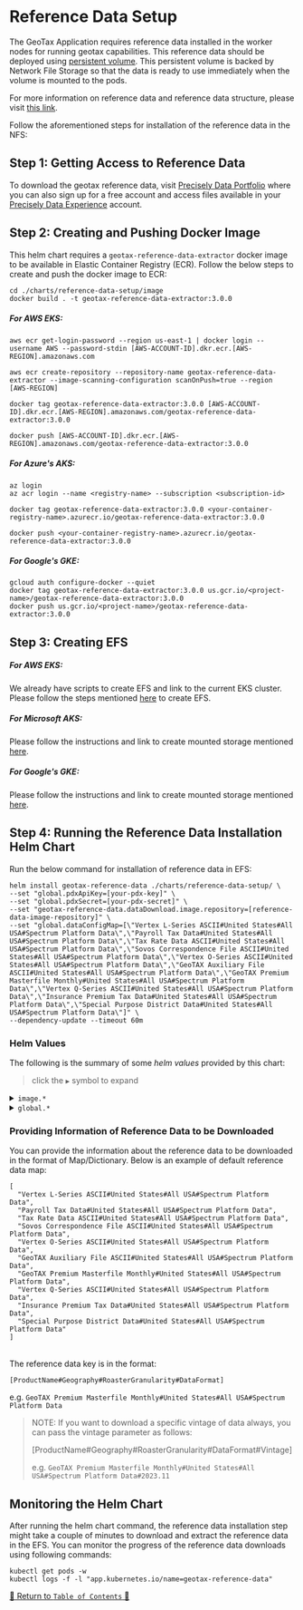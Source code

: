 # Reference Data Setup

The GeoTax Application requires reference data installed in the worker nodes for running geotax
capabilities. This reference data should be deployed
using [persistent volume](https://kubernetes.io/docs/concepts/storage/persistent-volumes/). This persistent volume is
backed by Network File Storage so that the data is ready to use immediately when the volume is mounted to
the pods.

For more information on reference data and reference data structure, please
visit [this link](../../../docs/ReferenceData.md).

Follow the aforementioned steps for installation of the reference data in the NFS:

## Step 1: Getting Access to Reference Data

To download the geotax reference data,
visit [Precisely Data Portfolio](https://dataguide.precisely.com/) where you can also sign up for a free account and
access files available in your [Precisely Data Experience](https://data.precisely.com/) account.

## Step 2: Creating and Pushing Docker Image

This helm chart requires a `geotax-reference-data-extractor` docker image to be available in Elastic Container Registry (ECR).
Follow the below steps to create and push the docker image to ECR:

```shell
cd ./charts/reference-data-setup/image
docker build . -t geotax-reference-data-extractor:3.0.0
```

##### For AWS EKS:

```shell
aws ecr get-login-password --region us-east-1 | docker login --username AWS --password-stdin [AWS-ACCOUNT-ID].dkr.ecr.[AWS-REGION].amazonaws.com

aws ecr create-repository --repository-name geotax-reference-data-extractor --image-scanning-configuration scanOnPush=true --region [AWS-REGION]

docker tag geotax-reference-data-extractor:3.0.0 [AWS-ACCOUNT-ID].dkr.ecr.[AWS-REGION].amazonaws.com/geotax-reference-data-extractor:3.0.0

docker push [AWS-ACCOUNT-ID].dkr.ecr.[AWS-REGION].amazonaws.com/geotax-reference-data-extractor:3.0.0
```

##### For Azure's AKS:

```shell
az login
az acr login --name <registry-name> --subscription <subscription-id>

docker tag geotax-reference-data-extractor:3.0.0 <your-container-registry-name>.azurecr.io/geotax-reference-data-extractor:3.0.0

docker push <your-container-registry-name>.azurecr.io/geotax-reference-data-extractor:3.0.0
```

##### For Google's GKE:

```shell
gcloud auth configure-docker --quiet
docker tag geotax-reference-data-extractor:3.0.0 us.gcr.io/<project-name>/geotax-reference-data-extractor:3.0.0
docker push us.gcr.io/<project-name>/geotax-reference-data-extractor:3.0.0
```

## Step 3: Creating EFS

##### For AWS EKS:

We already have scripts to create EFS and link to the current EKS cluster. Please follow the steps
mentioned [here](../../../scripts/eks/efs-creator/README.md) to create EFS.

##### For Microsoft AKS:

Please follow the instructions and link to create mounted storage
mentioned [here](../../../docs/guides/aks/QuickStartAKS.md#step-4-create-and-configure-azure-files-share).

##### For Google's GKE:

Please follow the instructions and link to create mounted storage
mentioned [here](../../../docs/guides/gke/QuickStartGKE.md#step-4-create-and-configure-google-filestore).


## Step 4: Running the Reference Data Installation Helm Chart

Run the below command for installation of reference data in EFS:

```shell
helm install geotax-reference-data ./charts/reference-data-setup/ \
--set "global.pdxApiKey=[your-pdx-key]" \
--set "global.pdxSecret=[your-pdx-secret]" \
--set "geotax-reference-data.dataDownload.image.repository=[reference-data-image-repository]" \
--set "global.dataConfigMap=[\"Vertex L-Series ASCII#United States#All USA#Spectrum Platform Data\",\"Payroll Tax Data#United States#All USA#Spectrum Platform Data\",\"Tax Rate Data ASCII#United States#All USA#Spectrum Platform Data\",\"Sovos Correspondence File ASCII#United States#All USA#Spectrum Platform Data\",\"Vertex O-Series ASCII#United States#All USA#Spectrum Platform Data\",\"GeoTAX Auxiliary File ASCII#United States#All USA#Spectrum Platform Data\",\"GeoTAX Premium Masterfile Monthly#United States#All USA#Spectrum Platform Data\",\"Vertex Q-Series ASCII#United States#All USA#Spectrum Platform Data\",\"Insurance Premium Tax Data#United States#All USA#Spectrum Platform Data\",\"Special Purpose District Data#United States#All USA#Spectrum Platform Data\"]" \
--dependency-update --timeout 60m
```

### Helm Values

The following is the summary of some *helm values*
provided by this chart:

> click the `▶` symbol to expand

<details>
<summary><code>image.*</code></summary>

| Parameter          | Description                                              | Default                           |
|--------------------|----------------------------------------------------------|-----------------------------------|
| `image.repository` | the reference-data-extractor container image repository  | `geotax-reference-data-extractor` |
| `image.tag`        | the reference-data-extractor container image version tag | `3.0.0`                           |

<hr>
</details>

<details>
<summary><code>global.*</code></summary>

| Parameter                  | Description                                                | Default                                                                                                                                                                                                                                                                                                                                                                                                                                                                                                                                                                                                                                                                                                                                                                     |
|----------------------------|------------------------------------------------------------|-----------------------------------------------------------------------------------------------------------------------------------------------------------------------------------------------------------------------------------------------------------------------------------------------------------------------------------------------------------------------------------------------------------------------------------------------------------------------------------------------------------------------------------------------------------------------------------------------------------------------------------------------------------------------------------------------------------------------------------------------------------------------------|
| *`global.pdxApiKey`        | the apiKey of your PDX account                             | `pdx-api-key`                                                                                                                                                                                                                                                                                                                                                                                                                                                                                                                                                                                                                                                                                                                                                               |
| *`global.pdxSecret`        | the secret key of your PDX account                         | `pdx-api-secret`                                                                                                                                                                                                                                                                                                                                                                                                                                                                                                                                                                                                                                                                                                                                                            |
| `global.dataConfigMap`     | a Map of reference data to be downloaded against countries | `[\"Vertex L-Series ASCII#United States#All USA#Spectrum Platform Data\",\"Payroll Tax Data#United States#All USA#Spectrum Platform Data\",\"Tax Rate Data ASCII#United States#All USA#Spectrum Platform Data\",\"Sovos Correspondence File ASCII#United States#All USA#Spectrum Platform Data\",\"Vertex O-Series ASCII#United States#All USA#Spectrum Platform Data\",\"GeoTAX Auxiliary File ASCII#United States#All USA#Spectrum Platform Data\",\"GeoTAX Premium Masterfile Monthly#United States#All USA#Spectrum Platform Data\",\"Vertex Q-Series ASCII#United States#All USA#Spectrum Platform Data\",\"Insurance Premium Tax Data#United States#All USA#Spectrum Platform Data\",\"Special Purpose District Data#United States#All USA#Spectrum Platform Data\"]` |

<hr>
</details>

### Providing Information of Reference Data to be Downloaded

You can provide the information about the reference data to be downloaded in the format of Map/Dictionary. Below is an
example of default reference data map:

```shell
[
  "Vertex L-Series ASCII#United States#All USA#Spectrum Platform Data",
  "Payroll Tax Data#United States#All USA#Spectrum Platform Data",
  "Tax Rate Data ASCII#United States#All USA#Spectrum Platform Data",
  "Sovos Correspondence File ASCII#United States#All USA#Spectrum Platform Data",
  "Vertex O-Series ASCII#United States#All USA#Spectrum Platform Data",
  "GeoTAX Auxiliary File ASCII#United States#All USA#Spectrum Platform Data",
  "GeoTAX Premium Masterfile Monthly#United States#All USA#Spectrum Platform Data",
  "Vertex Q-Series ASCII#United States#All USA#Spectrum Platform Data",
  "Insurance Premium Tax Data#United States#All USA#Spectrum Platform Data",
  "Special Purpose District Data#United States#All USA#Spectrum Platform Data"
]
```

<br>The reference data key is in the format:

`[ProductName#Geography#RoasterGranularity#DataFormat]`

e.g. `GeoTAX Premium Masterfile Monthly#United States#All USA#Spectrum Platform Data`

> NOTE: If you want to download a specific vintage of data always, you can pass the vintage parameter as follows:
>
> [ProductName#Geography#RoasterGranularity#DataFormat#Vintage]
>
> e.g. `GeoTAX Premium Masterfile Monthly#United States#All USA#Spectrum Platform Data#2023.11`


## Monitoring the Helm Chart

After running the helm chart command, the reference data installation step might take a couple of minutes to download
and extract the reference data in the EFS. You can monitor the progress of the reference data downloads using following
commands:

```shell
kubectl get pods -w
kubectl logs -f -l "app.kubernetes.io/name=geotax-reference-data"
```

[🔗 Return to `Table of Contents` 🔗](../../../README.md#guides)